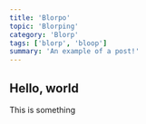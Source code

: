 ```yaml
---
title: 'Blorpo'
topic: 'Blorping'
category: 'Blorp'
tags: ['blorp', 'bloop']
summary: 'An example of a post!'
---
```


## Hello, world

This is something
